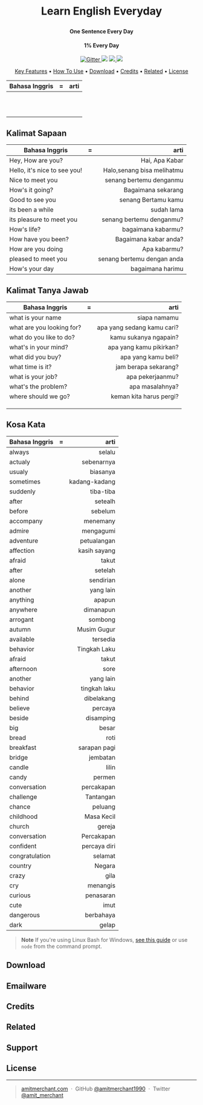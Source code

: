 
<h1 align="center">
  <br>

[//]: # (  <a href=""><img src="" alt="Markdownify" width="200"></a>)
  <br>
  Learn English Everyday
  <br>
</h1>

<h4 align="center">One Sentence Every Day</h4>
<h4 align="center">1% Every Day</h4>


<p align="center">
  <a href="https://badge.fury.io/js/electron-markdownify">
    <img src="https://badge.fury.io/js/electron-markdownify.svg"
         alt="Gitter">
  </a>
  <a href="https://gitter.im/amitmerchant1990/electron-markdownify"><img src="https://badges.gitter.im/amitmerchant1990/electron-markdownify.svg"></a>
  <a href="https://saythanks.io/to/bullredeyes@gmail.com">
      <img src="https://img.shields.io/badge/SayThanks.io-%E2%98%BC-1EAEDB.svg">
  </a>
  <a href="https://www.paypal.me/AmitMerchant">
    <img src="https://img.shields.io/badge/$-donate-ff69b4.svg?maxAge=2592000&amp;style=flat">
  </a>
</p>

<p align="center">
  <a href="#key-features">Key Features</a> •
  <a href="#how-to-use">How To Use</a> •
  <a href="#download">Download</a> •
  <a href="#credits">Credits</a> •
  <a href="#related">Related</a> •
  <a href="#license">License</a>
</p>

| Bahasa Inggris              | = |                       arti |
|-----------------------------|:-:|---------------------------:|
|            |   |              |
|  |   |  |
|            |   |    |
|              |   |          |
|             |   |        |
|            |   |                  |
|   |   |    |
|                  |   |          |
|          |   |       |
|            |   |               |
|         |   |  |
## Kalimat Sapaan

| Bahasa Inggris               | = |                       arti |
|------------------------------|:-:|---------------------------:|
| Hey, How are you?            |   |             Hai, Apa Kabar |
| Hello, it's nice to see you! |   | Halo,senang bisa melihatmu |
| Nice to meet you             |   |    senang bertemu denganmu |
| How's it going?              |   |         Bagaimana sekarang |
| Good to see you              |   |        senang Bertamu kamu |
| its been a while             |   |                 sudah lama |
| its pleasure to meet you     |   |   senang bertemu denganmu? |
| How's life?                  |   |         bagaimana kabarmu? |
| How have you been?           |   |      Bagaimana kabar anda? |
| How are you doing            |   |               Apa kabarmu? |
| pleased to meet you          |   | senang bertemu dengan anda |
| How's your day               |   |           bagaimana harimu |

## Kalimat Tanya Jawab

| Bahasa Inggris            | = |                       arti |
|---------------------------|:-:|---------------------------:|
| what is your name         |   |               siapa namamu |
| what are you looking for? |   | apa yang sedang kamu cari? |
| what do you like to do?   |   |      kamu sukanya ngapain? |
| what's in your mind?      |   |    apa yang kamu pikirkan? |
| what did you buy?         |   |        apa yang kamu beli? |
| what time is it?          |   |       jam berapa sekarang? |
| what is your job?         |   |           apa pekerjaanmu? |
| what's the problem?       |   |            apa masalahnya? |
| where should we go?       |   |    keman kita harus pergi? |
|                           |   |                            |
|                           |   |                            |
|                           |   |                            |

## Kosa Kata
| Bahasa Inggris | = |          arti |                          
|----------------|:-:|--------------:|
| always         |   |        selalu |
| actualy        |   |    sebenarnya |
| usualy         |   |      biasanya |
| sometimes      |   | kadang-kadang |
| suddenly       |   |     tiba-tiba |
| after          |   |       setealh |
| before         |   |       sebelum |
| accompany      |   |      menemany |
| admire         |   |     mengagumi |
| adventure      |   |   petualangan |
| affection      |   |  kasih sayang |
| afraid         |   |         takut |
| after          |   |       setelah |
| alone          |   |     sendirian |
| another        |   |     yang lain |
| anything       |   |        apapun |
| anywhere       |   |     dimanapun |
| arrogant       |   |       sombong |
| autumn         |   |   Musim Gugur |
| available      |   |      tersedia |
| behavior       |   |  Tingkah Laku |
| afraid         |   |         takut |
| afternoon      |   |          sore |
| another        |   |     yang lain |
| behavior       |   |  tingkah laku |
| behind         |   |    dibelakang |
| believe        |   |       percaya |
| beside         |   |     disamping |
| big            |   |         besar |
| bread          |   |          roti |
| breakfast      |   |  sarapan pagi |
| bridge         |   |      jembatan |
| candle         |   |         lilin |
| candy          |   |        permen |
| conversation   |   |    percakapan |
| challenge      |   |     Tantangan |
| chance         |   |       peluang |
| childhood      |   |    Masa Kecil |
| church         |   |        gereja |
| conversation   |   |    Percakapan |
| confident      |   |  percaya diri |
| congratulation |   |       selamat |
| country        |   |        Negara |
| crazy          |   |          gila |
| cry            |   |      menangis |
| curious        |   |     penasaran |
| cute           |   |          imut |
| dangerous      |   |     berbahaya |
| dark           |   |         gelap |

> **Note**
> If you're using Linux Bash for Windows, [see this guide](https://www.howtogeek.com/261575/how-to-run-graphical-linux-desktop-applications-from-windows-10s-bash-shell/) or use `node` from the command prompt.


## Download


## Emailware

## Credits


## Related


## Support

## License

---

> [amitmerchant.com](https://www.amitmerchant.com) &nbsp;&middot;&nbsp;
> GitHub [@amitmerchant1990](https://github.com/amitmerchant1990) &nbsp;&middot;&nbsp;
> Twitter [@amit_merchant](https://twitter.com/amit_merchant)

